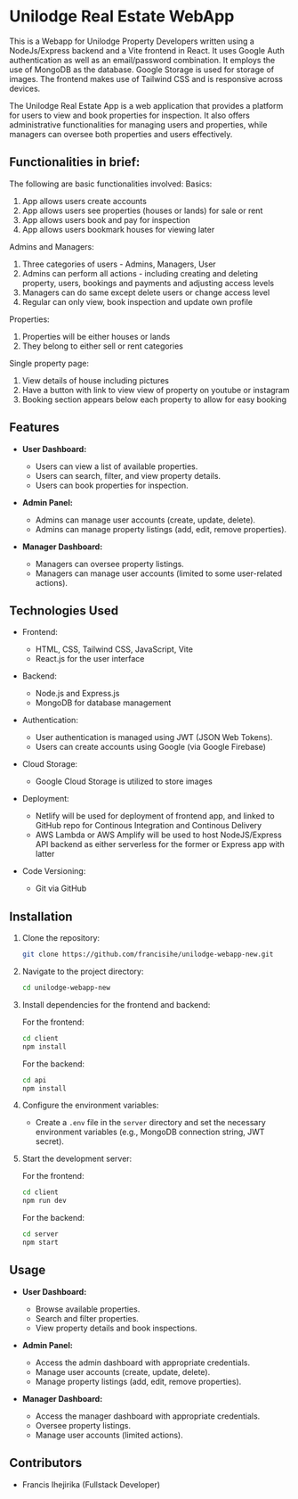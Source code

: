# Unilodge Real Estate WebApp

This is a Webapp for Unilodge Property Developers written using a NodeJs/Express backend and a Vite frontend in React. 
It uses Google Auth authentication as well as an email/password combination. It employs the use of MongoDB as the database.
Google Storage is used for storage of images. The frontend makes use of Tailwind CSS and is responsive across devices.

The Unilodge Real Estate App is a web application that provides a platform for users to view and book properties for inspection. It also offers administrative functionalities for managing users and properties, while managers can oversee both properties and users effectively.

## Functionalities in brief:
The following are basic functionalities involved:
Basics:
1. App allows users create accounts
2. App allows users see properties (houses or lands) for sale or rent
3. App allows users book and pay for inspection
4. App allows users bookmark houses for viewing later

Admins and Managers:
1. Three categories of users - Admins, Managers, User
2. Admins can perform all actions - including creating and deleting property, users, bookings and payments and adjusting access levels
3.  Managers can do same except delete users or change access level
4.  Regular can only view, book inspection and update own profile

Properties:
1. Properties will be either houses or lands
2. They belong to either sell or rent categories

Single property page:
1. View details of house including pictures
2. Have a button with link to view view of property on youtube or instagram
3. Booking section appears below each property to allow for easy booking


## Features

- **User Dashboard:**
  - Users can view a list of available properties.
  - Users can search, filter, and view property details.
  - Users can book properties for inspection.

- **Admin Panel:**
  - Admins can manage user accounts (create, update, delete).
  - Admins can manage property listings (add, edit, remove properties).

- **Manager Dashboard:**
  - Managers can oversee property listings.
  - Managers can manage user accounts (limited to some user-related actions).

## Technologies Used

- Frontend:
  - HTML, CSS, Tailwind CSS, JavaScript, Vite
  - React.js for the user interface

- Backend:
  - Node.js and Express.js
  - MongoDB for database management

- Authentication:
  - User authentication is managed using JWT (JSON Web Tokens).
  - Users can create accounts using Google (via Google Firebase)

- Cloud Storage: 
  - Google Cloud Storage is utilized to store images

- Deployment:
  - Netlify will be used for deployment of frontend app, and linked to GitHub repo for Continous Integration and Continous Delivery
  - AWS Lambda or AWS Amplify will be used to host NodeJS/Express API backend as either serverless for the former or Express app with latter

- Code Versioning:
  - Git via GitHub

## Installation

1. Clone the repository:
   ```bash
   git clone https://github.com/francisihe/unilodge-webapp-new.git
   ```

2. Navigate to the project directory:
   ```bash
   cd unilodge-webapp-new
   ```

3. Install dependencies for the frontend and backend:

   For the frontend:
   ```bash
   cd client
   npm install
   ```

   For the backend:
   ```bash
   cd api
   npm install
   ```

4. Configure the environment variables:

   - Create a `.env` file in the `server` directory and set the necessary environment variables (e.g., MongoDB connection string, JWT secret).

5. Start the development server:

   For the frontend:
   ```bash
   cd client
   npm run dev
   ```

   For the backend:
   ```bash
   cd server
   npm start
   ```

## Usage

- **User Dashboard:**
  - Browse available properties.
  - Search and filter properties.
  - View property details and book inspections.

- **Admin Panel:**
  - Access the admin dashboard with appropriate credentials.
  - Manage user accounts (create, update, delete).
  - Manage property listings (add, edit, remove properties).

- **Manager Dashboard:**
  - Access the manager dashboard with appropriate credentials.
  - Oversee property listings.
  - Manage user accounts (limited actions).

## Contributors

- Francis Ihejirika (Fullstack Developer)


